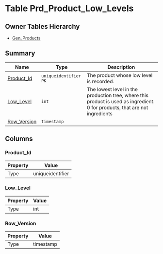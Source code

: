 # Table Prd_Product_Low_Levels


## Owner Tables Hierarchy

* [Gen_Products](Gen_Products.md)

## Summary

| Name | Type | Description |
| - | - | --- |
|[Product_Id](#product_id)|`uniqueidentifier` `PK`|The product whose low level is recorded.|
|[Low_Level](#low_level)|`int` |The lowest level in the production tree, where this product is used as ingredient. 0 for products, that are not ingredients|
|[Row_Version](#row_version)|`timestamp` ||

## Columns

### Product_Id

| Property | Value |
| - | - |
|Type|uniqueidentifier|

### Low_Level

| Property | Value |
| - | - |
|Type|int|

### Row_Version

| Property | Value |
| - | - |
|Type|timestamp|


